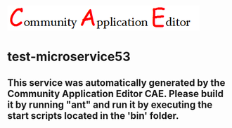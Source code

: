 ![CAE](https://github.com/CAE-Community-Application-Editor/microservice-test-microservice53/blob/master/img/logo.png)  

test-microservice53
===================


This service was automatically generated by the Community Application Editor CAE. Please build it by running "ant" and run it by executing the start scripts located in the 'bin' folder.
---------------
